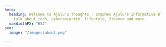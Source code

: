 ```yaml
---
hero:
  heading: Welcome to Ajulu's Thoughts - Stephen Ajulu's Informative Blog. Here we
    talk about tech, cybersecurity, lifestyle, finance and more.
  maxWidthPX: "652"
seo:
  image: "/images/about.png"

---
```

